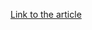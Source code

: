 [Link to the article](https://trendmicro.com/en_us/research/20/l/investigating-the-gootkit-loader.html)

